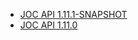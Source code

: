 * [JOC API 1.11.1-SNAPSHOT](../../../../JOC.1.11.1-SNAPSHOT/raml-doc/JOC-API/index.html)
* [JOC API 1.11.0](../../../../JOC.1.11.0/raml-doc/JOC-API/index.html)
